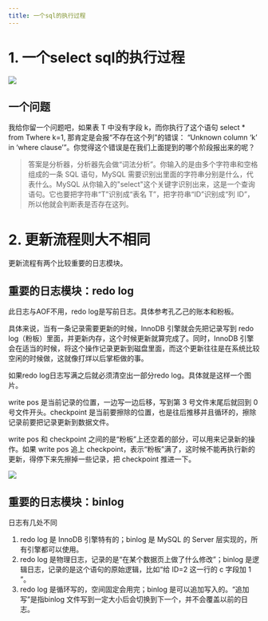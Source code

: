 ```yaml
---
title: 一个sql的执行过程
---
```

# 1. 一个select sql的执行过程

![](/images/Mysql架构.png)

## 一个问题

我给你留一个问题吧，如果表 T 中没有字段 k，而你执行了这个语句 select * from Twhere k=1, 那肯定是会报“不存在这个列”的错误： “Unknown column ‘k’ in
‘where clause’”。你觉得这个错误是在我们上面提到的哪个阶段报出来的呢？

> 答案是分析器，分析器先会做“词法分析”。你输入的是由多个字符串和空格组成的一条 SQL 语句，MySQL 需要识别出里面的字符串分别是什么，代表什么。MySQL 从你输入的"select"这个关键字识别出来，这是一个查询语句。它也要把字符串“T”识别成“表名 T”，把字符串“ID”识别成“列 ID”，所以他就会判断表是否存在这列。





# 2. 更新流程则大不相同

更新流程有两个比较重要的日志模块。

## 重要的日志模块：redo log

此日志与AOF不用，redo log是写前日志。具体参考孔乙己的账本和粉板。

具体来说，当有一条记录需要更新的时候，InnoDB 引擎就会先把记录写到 redo log（粉板）里面，并更新内存，这个时候更新就算完成了。同时，InnoDB 引擎会在适当的时候，将这个操作记录更新到磁盘里面，而这个更新往往是在系统比较空闲的时候做，这就像打烊以后掌柜做的事。

如果redo log日志写满之后就必须清空出一部分redo log。具体就是这样一个图片。

write pos 是当前记录的位置，一边写一边后移，写到第 3 号文件末尾后就回到 0 号文件开头。checkpoint 是当前要擦除的位置，也是往后推移并且循环的，擦除记录前要把记录更新到数据文件。

write pos 和 checkpoint 之间的是“粉板”上还空着的部分，可以用来记录新的操作。如果 write pos 追上 checkpoint，表示“粉板”满了，这时候不能再执行新的更新，得停下来先擦掉一些记录，把 checkpoint 推进一下。

![](/images/redo-log日志.png)

## 重要的日志模块：binlog

日志有几处不同

1. redo log 是 InnoDB 引擎特有的；binlog 是 MySQL 的 Server 层实现的，所有引擎都可以使用。
2. redo log 是物理日志，记录的是“在某个数据页上做了什么修改”；binlog 是逻辑日志，记录的是这个语句的原始逻辑，比如“给 ID=2 这一行的 c 字段加 1 ”。
3. redo log 是循环写的，空间固定会用完；binlog 是可以追加写入的。“追加写”是指binlog 文件写到一定大小后会切换到下一个，并不会覆盖以前的日志。